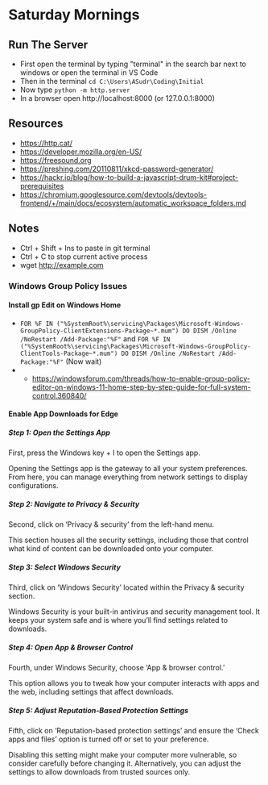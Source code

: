 # Saturday Mornings

## Run The Server 

* First open the terminal by typing "terminal" in the search bar next to windows or open the terminal in VS Code
* Then in the terminal `cd C:\Users\ASudr\Coding\Initial` 
* Now type `python -m http.server`
* In a browser open http://localhost:8000 (or 127.0.0.1:8000)

## Resources

* https://http.cat/
* https://developer.mozilla.org/en-US/
* https://freesound.org
* https://preshing.com/20110811/xkcd-password-generator/
* https://hackr.io/blog/how-to-build-a-javascript-drum-kit#project-prerequisites
* https://chromium.googlesource.com/devtools/devtools-frontend/+/main/docs/ecosystem/automatic_workspace_folders.md

## Notes

* Ctrl + Shift + Ins to paste in git terminal
* Ctrl + C to stop current active process
* wget http://example.com

### Windows Group Policy Issues

#### Install gp Edit on Windows Home

* `FOR %F IN ("%SystemRoot%\servicing\Packages\Microsoft-Windows-GroupPolicy-ClientExtensions-Package~*.mum") DO DISM /Online /NoRestart /Add-Package:"%F"` and `FOR %F IN ("%SystemRoot%\servicing\Packages\Microsoft-Windows-GroupPolicy-ClientTools-Package~*.mum") DO DISM /Online /NoRestart /Add-Package:"%F"` (Now wait)
* * https://windowsforum.com/threads/how-to-enable-group-policy-editor-on-windows-11-home-step-by-step-guide-for-full-system-control.360840/ 

#### Enable App Downloads for Edge

##### Step 1: Open the Settings App
First, press the Windows key + I to open the Settings app.

Opening the Settings app is the gateway to all your system preferences. From here, you can manage everything from network settings to display configurations.

##### Step 2: Navigate to Privacy & Security
Second, click on ‘Privacy & security’ from the left-hand menu.

This section houses all the security settings, including those that control what kind of content can be downloaded onto your computer.

##### Step 3: Select Windows Security
Third, click on ‘Windows Security’ located within the Privacy & security section.

Windows Security is your built-in antivirus and security management tool. It keeps your system safe and is where you’ll find settings related to downloads.

##### Step 4: Open App & Browser Control
Fourth, under Windows Security, choose ‘App & browser control.’

This option allows you to tweak how your computer interacts with apps and the web, including settings that affect downloads.

##### Step 5: Adjust Reputation-Based Protection Settings
Fifth, click on ‘Reputation-based protection settings’ and ensure the ‘Check apps and files’ option is turned off or set to your preference.

Disabling this setting might make your computer more vulnerable, so consider carefully before changing it. Alternatively, you can adjust the settings to allow downloads from trusted sources only.